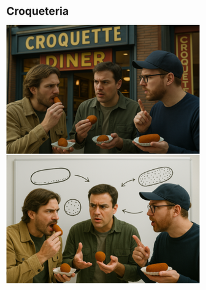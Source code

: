 # Croqueteria

![Croqueteria Logo](imgs/croqueteria.png)
![Croqueteria Logo](imgs/croqueteria_2.png)
